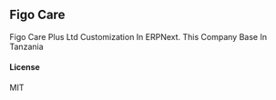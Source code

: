 ## Figo Care

Figo Care Plus Ltd Customization In ERPNext. This Company Base In Tanzania

#### License

MIT
